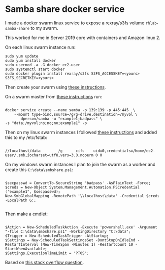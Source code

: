 # Samba share docker service

I made a docker swarm linux service to expose a rexray/s3fs volume `rhlab-samba-share` to my swarm. 

This worked for me in Server 2019 core with containers and Amazon linux 2. 

On each linux swarm instance run:

```
sudo yum update
sudo yum install docker
sudo usermod -a -G docker ec2-user
sudo systemctl start docker
sudo docker plugin install rexray/s3fs S3FS_ACCESSKEY=<yours> S3FS_SECRETKEY=<yours>

```
Then create your swarm using [these instructions](https://caylent.com/high-availability-docker-swarm-aws/).

On a swarm master from [these instructions](https://github.com/dperson/samba) run:

```

docker service create --name samba -p 139:139 -p 445:445  \
	--mount type=bind,source=/g/g-drive,destination=/myvol \
       dperson/samba -u "example1;badpass" \
-s "data;/myvol;no;no;no;example1" -p    

```

Then on my linux swarm instances I followed [these instructions](http://timlehr.com/auto-mount-samba-cifs-shares-via-fstab-on-linux/) and added this to my /etc/fstab:

```

//localhost/data        /g      cifs    uid=0,credentials=/home/ec2-user/.smb,iocharset=utf8,vers=3.0,noperm 0 0

```

On my windows swarm instances I plan to join the swarm as a worker and create this `C:\data\smbshare.ps1`:

```

$secpasswd = ConvertTo-SecureString 'badpass' -AsPlainText -Force;
$creds = New-Object System.Management.Automation.PSCredential ("example1", $secpasswd);
New-SmbGlobalMapping -RemotePath '\\localhost\data' -Credential $creds -LocalPath G:;


```

Then make a cmdlet:

```

$Action = New-ScheduledTaskAction -Execute 'powershell.exe' -Argument "-file C:\data\smbshare.ps1" -WorkingDirectory "C:\data";
$Trigger = New-ScheduledTaskTrigger -AtStartup;
$Settings = New-ScheduledTaskSettingsSet -DontStopOnIdleEnd -RestartInterval (New-TimeSpan -Minutes 1) -RestartCount 10 -StartWhenAvailable;
$Settings.ExecutionTimeLimit = "PT0S";

```

Based on [this stack overflow question](https://stackoverflow.com/questions/50415447/smb-share-mappings-created-with-new-smbglobalmapping-for-docker-containers-not-r).
